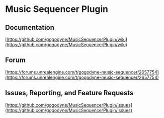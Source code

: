 # Music Sequencer Plugin

## Documentation

[https://github.com/gogodyne/MusicSequencerPlugin/wiki](https://github.com/gogodyne/MusicSequencerPlugin/wiki)

## Forum
[https://forums.unrealengine.com/t/gogodyne-music-sequencer/2657754](https://forums.unrealengine.com/t/gogodyne-music-sequencer/2657754)

## Issues, Reporting, and Feature Requests

[https://github.com/gogodyne/MusicSequencerPlugin/issues](https://github.com/gogodyne/MusicSequencerPlugin/issues)
